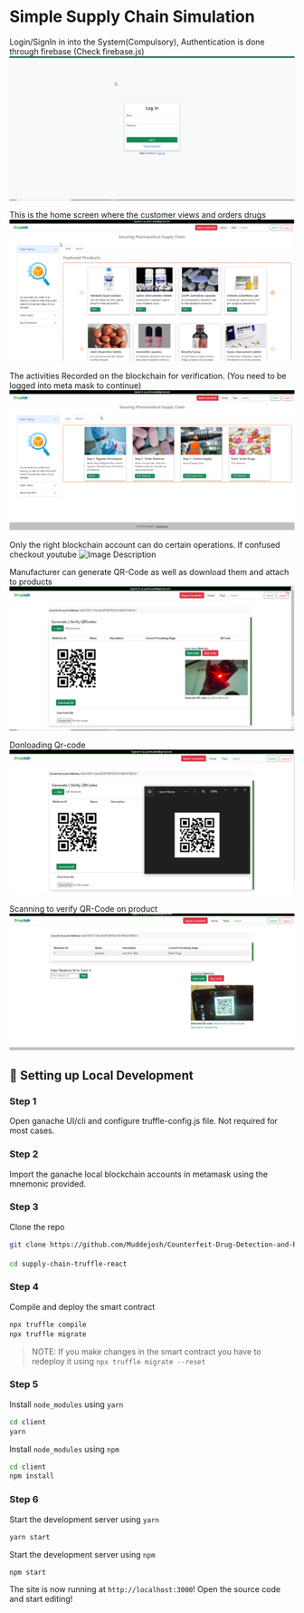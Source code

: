 # Simple Supply Chain Simulation

<!-- [Supply chain simulation using blockchain.](https://www.youtube.com/watch?v=2e-NGuT1PnY) -->
Login/SignIn in into the System(Compulsory), Authentication is done through firebase (Check firebase.js)
![Image Description](shots/login.png)

This is the home screen where the customer views and orders drugs
![Image Description](shots/home.png)

The activities Recorded on the blockchain for verification. (You need to be logged into meta mask to continue) 
![Image Description](shots/home2.png)

Only the right blockchain account can do certain operations. If confused checkout youtube
![Image Description](shots/henaddinguserfails.png)

Manufacturer can generate QR-Code as well as download them and attach to products
![Image Description](shots/generating-QR-code.png)

Donloading Qr-code
![Image Description](shots/donloading-qr-code.png)

Scanning to verify QR-Code on product
![Image Description](shots/scanning-QR-code-for-verification.png)



## 🔧 Setting up Local Development

### Step 1

Open ganache UI/cli and configure truffle-config.js file. Not required for most cases.

### Step 2

Import the ganache local blockchain accounts in metamask using the mnemonic provided.

### Step 3

Clone the repo

```bash
git clone https://github.com/Muddejosh/Counterfeit-Drug-Detection-and-Prevention-Blockchain-System.git

cd supply-chain-truffle-react
```

### Step 4

Compile and deploy the smart contract

```bash
npx truffle compile
npx truffle migrate
```

> NOTE: If you make changes in the smart contract you have to redeploy it using `npx truffle migrate --reset`

### Step 5

Install `node_modules` using `yarn`

```bash
cd client
yarn
```

Install `node_modules` using `npm`

```bash
cd client
npm install
```

### Step 6

Start the development server using `yarn`

```bash
yarn start
```

Start the development server using `npm`

```bash
npm start
```

The site is now running at `http://localhost:3000`!
Open the source code and start editing!
